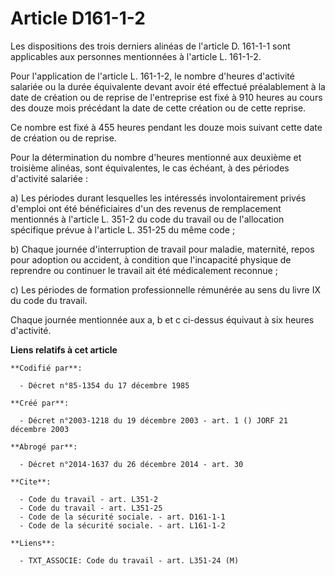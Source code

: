 # Article D161-1-2

Les dispositions des trois derniers alinéas de l'article D. 161-1-1 sont applicables aux personnes mentionnées à l'article L.
161-1-2.

Pour l'application de l'article L. 161-1-2, le nombre d'heures d'activité salariée ou la durée équivalente devant avoir été
effectué préalablement à la date de création ou de reprise de l'entreprise est fixé à 910 heures au cours des douze mois
précédant la date de cette création ou de cette reprise.

Ce nombre est fixé à 455 heures pendant les douze mois suivant cette date de création ou de reprise.

Pour la détermination du nombre d'heures mentionné aux deuxième et troisième alinéas, sont équivalentes, le cas échéant, à
des périodes d'activité salariée :

a) Les périodes durant lesquelles les intéressés involontairement privés d'emploi ont été bénéficiaires d'un des revenus de
remplacement mentionnés à l'article L. 351-2 du code du travail ou de l'allocation spécifique prévue à l'article L. 351-25 du
même code ;

b) Chaque journée d'interruption de travail pour maladie, maternité, repos pour adoption ou accident, à condition que
l'incapacité physique de reprendre ou continuer le travail ait été médicalement reconnue ;

c) Les périodes de formation professionnelle rémunérée au sens du livre IX du code du travail.

Chaque journée mentionnée aux a, b et c ci-dessus équivaut à six heures d'activité.

**Liens relatifs à cet article**

	**Codifié par**:

	  - Décret n°85-1354 du 17 décembre 1985

	**Créé par**:

	  - Décret n°2003-1218 du 19 décembre 2003 - art. 1 () JORF 21 décembre 2003

	**Abrogé par**:

	  - Décret n°2014-1637 du 26 décembre 2014 - art. 30

	**Cite**:

	  - Code du travail - art. L351-2
	  - Code du travail - art. L351-25
	  - Code de la sécurité sociale. - art. D161-1-1
	  - Code de la sécurité sociale. - art. L161-1-2

	**Liens**:

	  - TXT_ASSOCIE: Code du travail - art. L351-24 (M)
